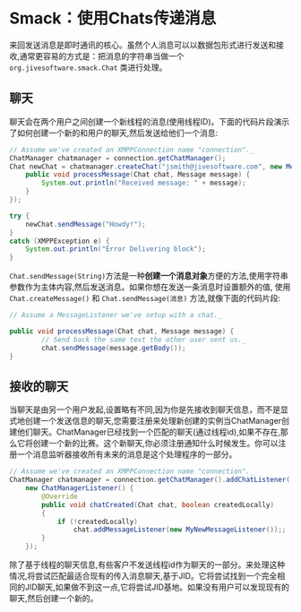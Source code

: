 # Smack：使用Chats传递消息
来回发送消息是即时通讯的核心。虽然个人消息可以以数据包形式进行发送和接收,通常更容易的方式是：把消息的字符串当做一个```org.jivesoftware.smack.Chat``` 类进行处理。

## 聊天
聊天会在两个用户之间创建一个新线程的消息(使用线程ID)。下面的代码片段演示了如何创建一个新的和用户的聊天,然后发送给他们一个消息:

```java
// Assume we've created an XMPPConnection name "connection"._
ChatManager chatmanager = connection.getChatManager();
Chat newChat = chatmanager.createChat("jsmith@jivesoftware.com", new MessageListener() {
	public void processMessage(Chat chat, Message message) {
		System.out.println("Received message: " + message);
	}
});

try {
	newChat.sendMessage("Howdy!");
}
catch (XMPPException e) {
	System.out.println("Error Delivering block");
}
```

`Chat.sendMessage(String)`方法是一种**创建一个消息对象**方便的方法,使用字符串参数作为主体内容,然后发送消息。如果你想在发送一条消息时设置额外的值,
使用 `Chat.createMessage()` 和 `Chat.sendMessage(消息)` 方法,就像下面的代码片段:

```java
// Assume a MessageListener we've setup with a chat._

public void processMessage(Chat chat, Message message) {
		// Send back the same text the other user sent us._
		chat.sendMessage(message.getBody());
}
```

## 接收的聊天
当聊天是由另一个用户发起,设置略有不同,因为你是先接收到聊天信息，而不是显式地创建一个发送信息的聊天,您需要注册来处理新创建的实例当ChatManager创建他们聊天。ChatManager已经找到一个匹配的聊天(通过线程id),如果不存在,那么它将创建一个新的比赛。这个新聊天,你必须注册通知什么时候发生。你可以注册一个消息监听器接收所有未来的消息是这个处理程序的一部分。

```java
// Assume we've created an XMPPConnection name "connection"._
ChatManager chatmanager = connection.getChatManager().addChatListener(
	new ChatManagerListener() {
		@Override
		public void chatCreated(Chat chat, boolean createdLocally)
		{
			if (!createdLocally)
				chat.addMessageListener(new MyNewMessageListener());;
		}
	});
```

除了基于线程的聊天信息,有些客户不发送线程id作为聊天的一部分。来处理这种情况,将尝试匹配最适合现有的传入消息聊天,基于JID。它将尝试找到一个完全相同的JID聊天,如果做不到这一点,它将尝试JID基地。如果没有用户可以发现现有的聊天,然后创建一个新的。
